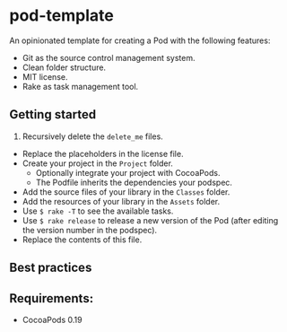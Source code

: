 pod-template
============

An opinionated template for creating a Pod with the following features:

- Git as the source control management system.
- Clean folder structure.
- MIT license.
- Rake as task management tool.

## Getting started

1. Recursively delete the `delete_me` files.
- Replace the placeholders in the license file.
- Create your project in the `Project` folder.
   - Optionally integrate your project with CocoaPods.
   - The Podfile inherits the dependencies your podspec.
- Add the source files of your library in the `Classes` folder.
- Add the resources of your library in the `Assets` folder.
- Use `$ rake -T` to see the available tasks.
- Use `$ rake release` to release a new version of the Pod (after editing the
  version number in the podspec).
- Replace the contents of this file.

## Best practices

## Requirements:

- CocoaPods 0.19
